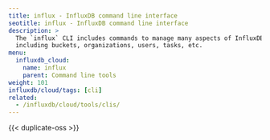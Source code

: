 ```yaml
---
title: influx - InfluxDB command line interface
seotitle: influx - InfluxDB command line interface
description: >
  The `influx` CLI includes commands to manage many aspects of InfluxDB,
  including buckets, organizations, users, tasks, etc.
menu:
  influxdb_cloud:
    name: influx
    parent: Command line tools
weight: 101
influxdb/cloud/tags: [cli]
related:
  - /influxdb/cloud/tools/clis/
---
```


{{< duplicate-oss >}}
